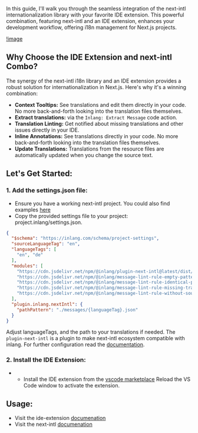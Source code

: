 In this guide, I'll walk you through the seamless integration of the next-intl internationalization library with your favorite IDE extension. This powerful combination, featuring next-intl and an IDE extension, enhances your development workflow, offering i18n management for Next.js projects.

[!image](https://cdn.jsdelivr.net/gh/inlang/monorepo@latest/inlang/guides/next-intl-with-ide-extension/assets/next-intl-guide.png)

## Why Choose the IDE Extension and next-intl Combo?

The synergy of the next-intl i18n library and an IDE extension provides a robust solution for internationalization in Next.js. Here's why it's a winning combination:

- **Context Tooltips:** See translations and edit them directly in your code. No more back-and-forth looking into the translation files themselves.
- **Extract translations:** via the `Inlang: Extract Message` code action.
- **Translation Linting:** Get notified about missing translations and other issues directly in your IDE.
- **Inline Annotations:** See translations directly in your code. No more back-and-forth looking into the translation files themselves.
- **Update Translations:** Translations from the resource files are automatically updated when you change the source text.

## Let's Get Started:

### 1. Add the settings.json file:
- Ensure you have a working next-intl project. You could also find examples [here](https://next-intl-docs.vercel.app/examples)
- Copy the provided settings file to your project: project.inlang/settings.json.

```json
{
  "$schema": "https://inlang.com/schema/project-settings",
  "sourceLanguageTag": "en",
  "languageTags": [
    "en", "de"
  ],
  "modules": [
    "https://cdn.jsdelivr.net/npm/@inlang/plugin-next-intl@latest/dist/index.js",
    "https://cdn.jsdelivr.net/npm/@inlang/message-lint-rule-empty-pattern@latest/dist/index.js",
    "https://cdn.jsdelivr.net/npm/@inlang/message-lint-rule-identical-pattern@latest/dist/index.js",
    "https://cdn.jsdelivr.net/npm/@inlang/message-lint-rule-missing-translation@latest/dist/index.js",
    "https://cdn.jsdelivr.net/npm/@inlang/message-lint-rule-without-source@latest/dist/index.js"
  ],
  "plugin.inlang.nextIntl": {
    "pathPattern": "./messages/{languageTag}.json"
  }
}
```
Adjust languageTags, and the path to your translations if needed.
The `plugin-next-intl` is a plugin to make next-intl ecosystem compatible with inlang. For further configuration read the [documentation](https://inlang.com/m/193hsyds/plugin-inlang-nextIntl).

### 2. Install the IDE Extension:
- - Install the IDE extension from the [vscode marketplace](https://marketplace.visualstudio.com/items?itemName=inlang.vs-code-extension)
Reload the VS Code window to activate the extension.

## Usage:
- Visit the ide-extension [documenation](https://inlang.com/m/r7kp499g)
- Visit the next-intl [documenation](https://inlang.com/m/hheug211)
